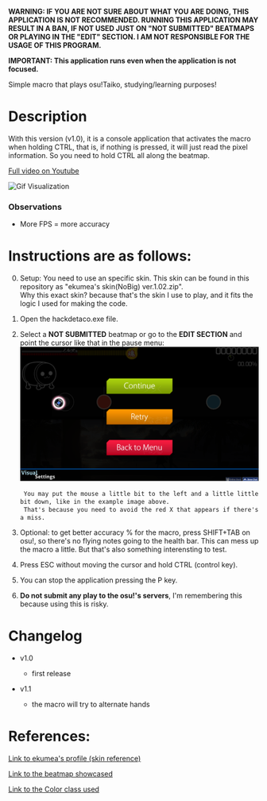 **WARNING: IF YOU ARE NOT SURE ABOUT WHAT YOU ARE DOING, THIS APPLICATION IS NOT RECOMMENDED. RUNNING THIS APPLICATION MAY RESULT IN A BAN, IF NOT USED JUST ON "NOT SUBMITTED" BEATMAPS OR PLAYING IN THE "EDIT" SECTION. I AM NOT RESPONSIBLE FOR THE USAGE OF THIS PROGRAM.**

**IMPORTANT: This application runs even when the application is not focused.**

Simple macro that plays osu!Taiko, studying/learning purposes!

# Description
With this version (v1.0), it is a console application that activates the macro when holding CTRL, that is, if nothing is pressed, it will just read the pixel information. So you need to hold CTRL all along the beatmap.

[Full video on Youtube](https://youtu.be/JyVllCoNqJQ)

![Gif Visualization](https://raw.githubusercontent.com/calmylake/hackdetaco/master/visual%20example.gif)

### Observations
- More FPS = more accuracy

# Instructions are as follows:

0. Setup: You need to use an specific skin. This skin can be found in this repository as "ekumea's skin(NoBig) ver.1.02.zip".  
Why this exact skin? because that's the skin I use to play, and it fits the logic I used for making the code.

1. Open the hackdetaco.exe file.

2. Select a **NOT SUBMITTED** beatmap or go to the **EDIT SECTION** and point the cursor like that in the pause menu:
![Cursor position example](https://raw.githubusercontent.com/calmylake/hackdetaco/master/cursor%20position.png)

        You may put the mouse a little bit to the left and a little little bit down, like in the example image above.
        That's because you need to avoid the red X that appears if there's a miss.

3. Optional: to get better accuracy % for the macro, press SHIFT+TAB on osu!, so there's no flying notes going to the health bar. This can mess up the macro a little. But that's also something interensting to test.

4. Press ESC without moving the cursor and hold CTRL (control key).

5. You can stop the application pressing the P key.

6. **Do not submit any play to the osu!'s servers**, I'm remembering this because using this is risky.

# Changelog
- v1.0

  - first release

- v1.1

  - the macro will try to alternate hands

# References:

[Link to ekumea's profile (skin reference)](https://osu.ppy.sh/users/9119501)

[Link to the beatmap showcased](https://osu.ppy.sh/b/2407456)

[Link to the Color class used](https://rosettacode.org/wiki/Color_of_a_screen_pixel#C.23)
